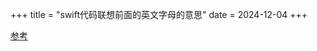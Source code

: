 +++
title = "swift代码联想前面的英文字母的意思"
date = 2024-12-04
+++

[参考](https://stackoverflow.com/questions/6662395/xcode-intellisense-meaning-of-letters-in-colored-boxes-like-f-t-c-m-p-c-k-etc)

